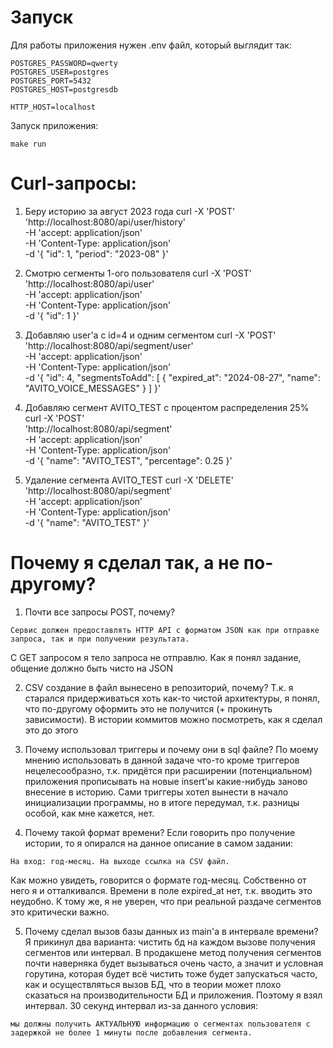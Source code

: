 # Запуск
Для работы приложения нужен .env файл, который выглядит так:
`````````
POSTGRES_PASSWORD=qwerty
POSTGRES_USER=postgres
POSTGRES_PORT=5432
POSTGRES_HOST=postgresdb

HTTP_HOST=localhost
`````````

Запуск приложения:
````````
make run
````````

# Curl-запросы:

1. Беру историю за август 2023 года
curl -X 'POST' \
  'http://localhost:8080/api/user/history' \
  -H 'accept: application/json' \
  -H 'Content-Type: application/json' \
  -d '{
  "id": 1,
  "period": "2023-08"
}'

2. Смотрю сегменты 1-ого пользователя
curl -X 'POST' \
  'http://localhost:8080/api/user' \
  -H 'accept: application/json' \
  -H 'Content-Type: application/json' \
  -d '{
  "id": 1
}'

3. Добавляю user'а с id=4 и одним сегментом
curl -X 'POST' \
  'http://localhost:8080/api/segment/user' \
  -H 'accept: application/json' \
  -H 'Content-Type: application/json' \
  -d '{
  "id": 4,
  "segmentsToAdd": [
    {
      "expired_at": "2024-08-27",
      "name": "AVITO_VOICE_MESSAGES"
    }
  ]
}'

4. Добавляю сегмент AVITO_TEST с процентом распределения 25%
curl -X 'POST' \
  'http://localhost:8080/api/segment' \
  -H 'accept: application/json' \
  -H 'Content-Type: application/json' \
  -d '{
  "name": "AVITO_TEST",
  "percentage": 0.25
}'

5. Удаление сегмента AVITO_TEST
curl -X 'DELETE' \
  'http://localhost:8080/api/segment' \
  -H 'accept: application/json' \
  -H 'Content-Type: application/json' \
  -d '{
  "name": "AVITO_TEST"
}'

# Почему я сделал так, а не по-другому?

1. Почти все запросы POST, почему?
``````
Сервис должен предоставлять HTTP API с форматом JSON как при отправке запроса, так и при получении результата.
``````
С GET запросом я тело запроса не отправлю. Как я понял задание, общение должно быть чисто на JSON

2. CSV создание в файл вынесено в репозиторий, почему?
Т.к. я старался придерживаться хоть как-то чистой архитектуры, я понял, что по-другому оформить это не получится (+ прокинуть зависимости).
В истории коммитов можно посмотреть, как я сделал это до этого

3. Почему использовал триггеры и почему они в sql файле?
По моему мнению использовать в данной задаче что-то кроме триггеров нецелесообразно, т.к. придётся при расширении (потенциальном) приложения
прописывать на новые insert'ы какие-нибудь заново внесение в историю. Сами триггеры хотел вынести в начало инициализации программы, но в итоге
передумал, т.к. разницы особой, как мне кажется, нет.

4. Почему такой формат времени?
Если говорить про получение истории, то я опирался на данное описание в самом задании:
`````````
На вход: год-месяц. На выходе ссылка на CSV файл.
`````````
Как можно увидеть, говорится о формате год-месяц. Собственно от него я и отталкивался.
Времени в поле expired_at нет, т.к. вводить это неудобно. К тому же, я не уверен, что при реальной раздаче сегментов это критически важно.

5. Почему сделал вызов базы данных из main'а в интервале времени?
Я прикинул два варианта: чистить бд на каждом вызове получения сегментов или интервал.
В продакшене метод получения сегментов почти наверняка будет вызываться очень часто, а значит и условная горутина, которая будет
всё чистить тоже будет запускаться часто, как и осуществляться вызов БД, что в теории может плохо сказаться на производительности
БД и приложения. Поэтому я взял интервал. 30 секунд интервал из-за данного условия:
`````````
мы должны получить АКТУАЛЬНУЮ информацию о сегментах пользователя с задержкой не более 1 минуты после добавления сегмента.
`````````
